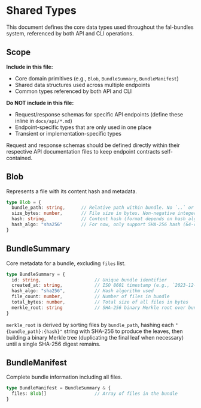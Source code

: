 # Shared Types

This document defines the core data types used throughout the fal-bundles system, referenced by both API and CLI operations.

## Scope

**Include in this file:**
- Core domain primitives (e.g., `Blob`, `BundleSummary`, `BundleManifest`)
- Shared data structures used across multiple endpoints
- Common types referenced by both API and CLI

**Do NOT include in this file:**
- Request/response schemas for specific API endpoints (define these inline in `docs/api/*.md`)
- Endpoint-specific types that are only used in one place
- Transient or implementation-specific types

Request and response schemas should be defined directly within their respective API documentation files to keep endpoint contracts self-contained.

## Blob

Represents a file with its content hash and metadata.

```typescript
type Blob = {
  bundle_path: string,      // Relative path within bundle. No `..` or leading `/`
  size_bytes: number,       // File size in bytes. Non-negative integers only.
  hash: string,             // Content hash (format depends on hash_algo).
  hash_algo: "sha256"       // For now, only support SHA-256 hash (64-character lowercase hex)
}
```

## BundleSummary

Core metadata for a bundle, excluding `files` list.

```typescript
type BundleSummary = {
  id: string,                    // Unique bundle identifier
  created_at: string,            // ISO 8601 timestamp (e.g., `2023-12-25T10:30:00Z`)
  hash_algo: "sha256",           // Hash algorithm used
  file_count: number,            // Number of files in bundle
  total_bytes: number,           // Total size of all files in bytes
  merkle_root: string            // SHA-256 binary Merkle root over bundle contents
}
```

`merkle_root` is derived by sorting files by `bundle_path`, hashing each
`"{bundle_path}:{hash}"` string with SHA-256 to produce the leaves, then
building a binary Merkle tree (duplicating the final leaf when necessary)
until a single SHA-256 digest remains.

## BundleManifest

Complete bundle information including all files.

```typescript
type BundleManifest = BundleSummary & {
  files: Blob[]                  // Array of files in the bundle
}
```
